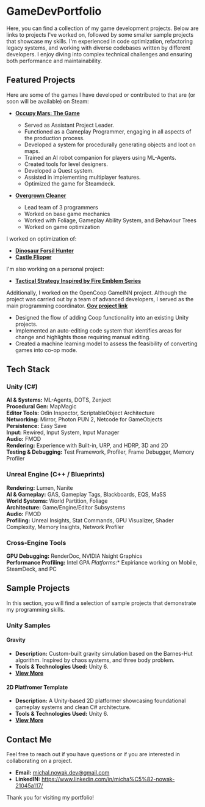 # GameDevPortfolio
Here, you can find a collection of my game development projects. Below are links to projects I've worked on, followed by some smaller sample projects that showcase my skills.
I'm experienced in code optimization, refactoring legacy systems, and working with diverse codebases written by different developers. I enjoy diving into complex technical challenges and ensuring both performance and maintainability.

## Featured Projects

Here are some of the games I have developed or contributed to that are (or soon will be available) on Steam:

- **[Occupy Mars: The Game](https://store.steampowered.com/app/758690/)**
  - Served as Assistant Project Leader.
  - Functioned as a Gameplay Programmer, engaging in all aspects of the production process.
  - Developed a system for procedurally generating objects and loot on maps.
  - Trained an AI robot companion for players using ML-Agents.
  - Created tools for level designers.
  - Developed a Quest system.
  - Assisted in implementing multiplayer features.
  - Optimized the game for Steamdeck.

- **[Overgrown Cleaner](https://store.steampowered.com/app/3164790/)**
  - Lead team of 3 programmers
  - Worked on base game mechanics
  - Worked with Foliage, Gameplay Ability System, and Behaviour Trees
  - Worked on game optimization


I worked on optimization of:
 - **[Dinosaur Forsil Hunter](https://store.steampowered.com/app/864700/)**
 - **[Castle Flipper](https://store.steampowered.com/app/944250/)**


I'm also working on a personal project: 
- **[Tactical Strategy Inspired by Fire Emblem Series](https://github.com/PanSkrzynka/GameDevPortfolio/tree/master/Unreal/ParableofReEvolution)**

Additionally, I worked on the OpenCoop GameINN project. Although the project was carried out by a team of advanced developers, I served as the main programming coordinator.
**[Gov project link](https://www.gov.pl/web/ncbr-en/development-of-an-innovative-opencoop-system-for-creating-and-adding-an-online-cooperative-mode-to-single-player-simulator-games)**
 - Designed the flow of adding Coop functionality into an existing Unity projects.
 - Implemented an auto-editing code system that identifies areas for change and highlights those requiring manual editing.
 - Created a machine learning model to assess the feasibility of converting games into co-op mode.

## Tech Stack

### Unity (C#)
**AI & Systems:** ML-Agents, DOTS, Zenject  
**Procedural Gen:** MapMagic  
**Editor Tools:** Odin Inspector, ScriptableObject Architecture  
**Networking:** Mirror, Photon PUN 2, Netcode for GameObjects  
**Persistence:** Easy Save  
**Input:** Rewired, Input System, Input Manager  
**Audio:** FMOD  
**Rendering:** Experience with Built-in, URP, and HDRP, 3D and 2D   
**Testing & Debugging:** Test Framework, Profiler, Frame Debugger, Memory Profiler  

### Unreal Engine (C++ / Blueprints)
**Rendering:** Lumen, Nanite  
**AI & Gameplay:** GAS, Gameplay Tags, Blackboards, EQS, MaSS  
**World Systems:** World Partition, Foliage  
**Architecture:** Game/Engine/Editor Subsystems  
**Audio:** FMOD  
**Profiling:** Unreal Insights, Stat Commands, GPU Visualizer, Shader Complexity, Memory Insights, Network Profiler

### Cross-Engine Tools
**GPU Debugging:** RenderDoc, NVIDIA Nsight Graphics  
**Performance Profiling:** Intel GPA
*Platforms:** Expiriance working on Mobile, SteamDeck, and PC



## Sample Projects
In this section, you will find a selection of sample projects that demonstrate my programming skills.

### Unity Samples

#### **Gravity**
- **Description:** Custom-built gravity simulation based on the Barnes-Hut algorithm. Inspired by chaos systems, and three body problem.
- **Tools & Technologies Used:** Unity 6.
- **[View More](https://github.com/PanSkrzynka/GameDevPortfolio/tree/master/Unity/Gravity)**

#### **2D Platfromer Template**
- **Description:** A Unity-based 2D platformer showcasing foundational gameplay systems and clean C# architecture.
- **Tools & Technologies Used:** Unity 6.
- **[View More](https://github.com/PanSkrzynka/GameDevPortfolio/tree/master/Unity/2D%20Platformer%20Template)**

## Contact Me

Feel free to reach out if you have questions or if you are interested in collaborating on a project.

- **Email:** michal.nowak.dev@gmail.com
- **LinkedIN:** https://www.linkedin.com/in/micha%C5%82-nowak-21045a117/

Thank you for visiting my portfolio!
